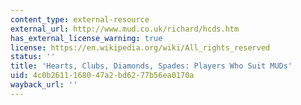 ```yaml
---
content_type: external-resource
external_url: http://www.mud.co.uk/richard/hcds.htm
has_external_license_warning: true
license: https://en.wikipedia.org/wiki/All_rights_reserved
status: ''
title: 'Hearts, Clubs, Diamonds, Spades: Players Who Suit MUDs'
uid: 4c0b2611-1680-47a2-bd62-77b56ea0170a
wayback_url: ''
---
```

